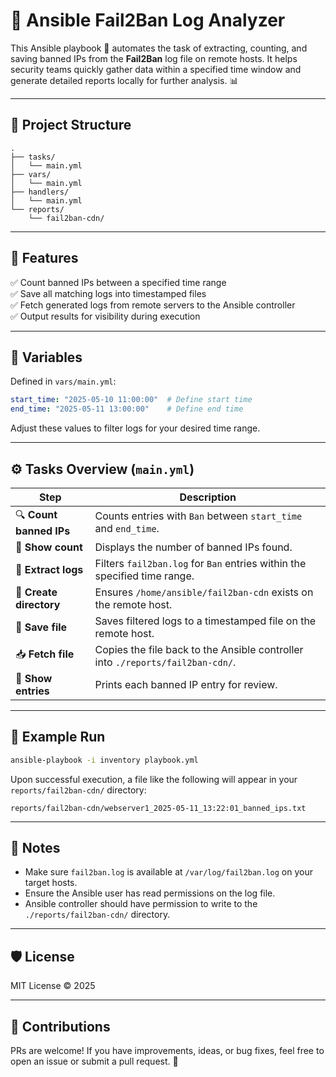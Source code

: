 # 🔐 Ansible Fail2Ban Log Analyzer

This Ansible playbook 📘 automates the task of extracting, counting, and saving banned IPs from the **Fail2Ban** log file on remote hosts. It helps security teams quickly gather data within a specified time window and generate detailed reports locally for further analysis. 📊

---

## 📁 Project Structure

```
.
├── tasks/
│   └── main.yml
├── vars/
│   └── main.yml
├── handlers/
│   └── main.yml
└── reports/
    └── fail2ban-cdn/
```

---

## 🚀 Features

✅ Count banned IPs between a specified time range  
✅ Save all matching logs into timestamped files  
✅ Fetch generated logs from remote servers to the Ansible controller  
✅ Output results for visibility during execution  

---

## 🧾 Variables

Defined in `vars/main.yml`:

```yaml
start_time: "2025-05-10 11:00:00"  # Define start time
end_time: "2025-05-11 13:00:00"    # Define end time
```

Adjust these values to filter logs for your desired time range.

---

## ⚙️ Tasks Overview (`main.yml`)

| Step | Description |
|------|-------------|
| 🔍 **Count banned IPs** | Counts entries with `Ban` between `start_time` and `end_time`. |
| 📢 **Show count** | Displays the number of banned IPs found. |
| 📜 **Extract logs** | Filters `fail2ban.log` for `Ban` entries within the specified time range. |
| 📂 **Create directory** | Ensures `/home/ansible/fail2ban-cdn` exists on the remote host. |
| 💾 **Save file** | Saves filtered logs to a timestamped file on the remote host. |
| 📥 **Fetch file** | Copies the file back to the Ansible controller into `./reports/fail2ban-cdn/`. |
| 🧾 **Show entries** | Prints each banned IP entry for review. |

---

## 🧪 Example Run

```bash
ansible-playbook -i inventory playbook.yml
```

Upon successful execution, a file like the following will appear in your `reports/fail2ban-cdn/` directory:

```
reports/fail2ban-cdn/webserver1_2025-05-11_13:22:01_banned_ips.txt
```

---

## 📌 Notes

- Make sure `fail2ban.log` is available at `/var/log/fail2ban.log` on your target hosts.
- Ensure the Ansible user has read permissions on the log file.
- Ansible controller should have permission to write to the `./reports/fail2ban-cdn/` directory.

---

## 🛡️ License

MIT License © 2025

---

## 🤝 Contributions

PRs are welcome! If you have improvements, ideas, or bug fixes, feel free to open an issue or submit a pull request. 🚀
